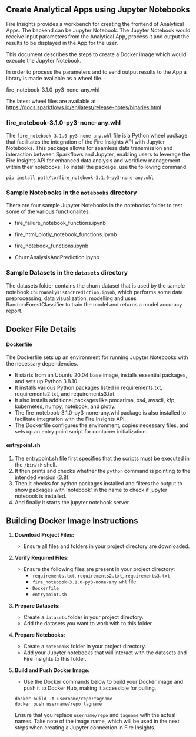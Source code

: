 ## Create Analytical Apps using Jupyter Notebooks

Fire Insights provides a workbench for creating the frontend of Analytical Apps. The backend can be Jupyter Notebook. The Jupyter Notebook would receive input parameters from the Analytical App, process it and output the results to be displayed in the App for the user.

This document describes the steps to create a Docker image which would execute the Jupyter Notebook.

In order to process the parameters and to send output results to the App a library is made available as a wheel file.

fire_notebook-3.1.0-py3-none-any.whl

The latest wheel files are available at : https://docs.sparkflows.io/en/latest/release-notes/binaries.html

### fire_notebook-3.1.0-py3-none-any.whl

The `fire_notebook-3.1.0-py3-none-any.whl` file is a Python wheel package that facilitates the integration of the Fire Insights API with Jupyter Notebooks. This package allows for seamless data transmission and interaction between Sparkflows and Jupyter, enabling users to leverage the Fire Insights API for enhanced data analysis and workflow management within their notebooks. To install the package, use the following command:

```
pip install path/to/fire_notebook-3.1.0-py3-none-any.whl
```

### Sample Notebooks in the `notebooks` directory

There are four sample Jupyter Notebooks in the notebooks folder to test some of the various functionalites:

* fire_failure_notebook_functions.ipynb
* fire_html_plotly_notebook_functions.ipynb
* fire_notebook_functions.ipynb

* ChurnAnalysisAndPrediction.ipynb

### Sample Datasets in the `datasets` directory

The datasets folder contains the churn dataset that is used by the sample notebook ``ChurnAnalysisAndPrediction.ipynb``, which performs some data preprocessing, data visualization, modelling and uses RandomForestClassifier to train the model and returns a model accuracy report.


## Docker File Details

#### Dockerfile

The Dockerfile sets up an environment for running Jupyter Notebooks with the necessary dependencies. 

* It starts from an Ubuntu 20.04 base image, installs essential packages, and sets up Python 3.8.10.
* It installs various Python packages listed in requirements.txt, requirements2.txt, and requirements3.txt.
* It also installs additional packages like pmdarima, bs4, awscli, kfp, kubernetes, numpy, notebook, and plotly.
* The fire_notebook-3.1.0-py3-none-any.whl package is also installed to facilitate integration with the Fire Insights API.
* The Dockerfile configures the environment, copies necessary files, and sets up an entry point script for container initialization.

#### entrypoint.sh

1. The entrypoint.sh file first specifies that the scripts must be executed in the `/bin/sh` shell.
2. It then prints and checks whether the `python` command is pointing to the intended version (3.8).
3. Then it checks for python packages installed and filters the output to show packages with 'notebook' in the name to check if jupyter notebook is installed.
4. And finally it starts the jupyter notebook server.


## Building Docker Image Instructions

1. **Download Project Files:**
   - Ensure all files and folders in your project directory are downloaded.

2. **Verify Required Files:**
   - Ensure the following files are present in your project directory:
     - `requirements.txt`, `requirements2.txt`, `requirements3.txt`
     - `fire_notebook-3.1.0-py3-none-any.whl` file
     - `Dockerfile`
     - `entrypoint.sh`

3. **Prepare Datasets:**
   - Create a `datasets` folder in your project directory.
   - Add the datasets you want to work with to this folder.

4. **Prepare Notebooks:**
   - Create a `notebooks` folder in your project directory.
   - Add your Jupyter notebooks that will interact with the datasets and Fire Insights to this folder.

5. **Build and Push Docker Image:**
   - Use the Docker commands below to build your Docker image and push it to Docker Hub, making it accessible for pulling.


    ```
    docker build -t username/repo:tagname
    docker push username/repo:tagname
    ```
    
    Ensure that you replace `username/repo` and `tagname` with the actual names. Take note of the image name, which will be used in the next steps when creating a Jupyter connection in Fire Insights.



